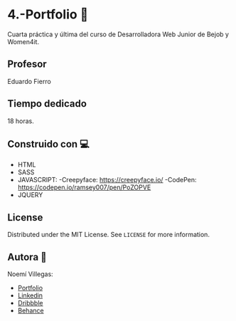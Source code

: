 # 4.-Portfolio 📄

Cuarta práctica y última del curso de Desarrolladora Web Junior de Bejob y Women4it.

## Profesor

Eduardo Fierro


## Tiempo dedicado

18 horas.

## Construido con 💻

* HTML
* SASS
* JAVASCRIPT:
   -Creepyface: https://creepyface.io/ 
   -CodePen: https://codepen.io/ramsey007/pen/PoZOPVE
* JQUERY

## License

Distributed under the MIT License. See `LICENSE` for more information.


## Autora 👩

Noemí Villegas:
* [Portfolio](https://noemivillegascalonge.com/)
* [Linkedin](https://www.linkedin.com/in/noemi-villegas-calonge/)
* [Dribbble](https://dribbble.com/NOEMI_BD)
* [Behance](https://www.behance.net/noemvillega)

